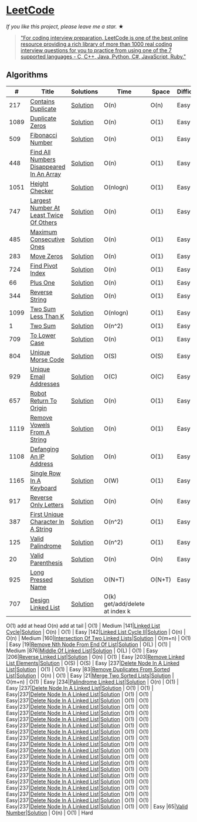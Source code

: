 # [LeetCode](https://leetcode.com/problemset/algorithms/)

_If you like this project, please leave me a star._ &#9733;

> ["For coding interview preparation, LeetCode is one of the best online resource providing a rich library of more than 1000 real coding interview questions for you to practice from using one of the 7 supported languages - C, C++, Java, Python, C#, JavaScript, Ruby."](https://www.quora.com/How-effective-is-Leetcode-for-preparing-for-technical-interviews)


## Algorithms

|  #  |      Title     |   Solutions   | Time          | Space         | Difficulty                    
|-----|----------------|---------------|---------------|---------------|--------
|217|[Contains Duplicate](https://leetcode.com/problems/contains-duplicate/)|[Solution](../master/contains_duplicate.rb) | O(n) | O(n) | Easy
|1089|[Duplicate Zeros](https://leetcode.com/problems/duplicate-zeros/)|[Solution](../master/duplicate_zeros.rb) | O(n) | O(1) | Easy
|509|[Fibonacci Number](https://leetcode.com/problems/fibonacci-number/)|[Solution](../master/fibonacci_number.rb) | O(n) | O(1) | Easy
|448|[Find All Numbers Disappeared In An Array](https://leetcode.com/problems/find-all-numbers-disappeared-in-an-array/)|[Solution](../master/find_all_numbers_disappeared_in_an_array.rb) | O(n) | O(1) | Easy
|1051|[Height Checker](https://leetcode.com/problems/height-checker/)|[Solution](../master/height_checker.rb) | O(nlogn) | O(1) | Easy
|747|[Largest Number At Least Twice Of Others](https://leetcode.com/problems/largest-number-at-least-twice-of-others/)|[Solution](../master/;argest_number_at_least_twice_of_others) | O(n) | O(1) | Easy
|485|[Maximum Consecutive Ones](https://leetcode.com/problems/max-consecutive-ones/)|[Solution](../master/max_consecutive_ones.rb) | O(n) | O(1) | Easy
|283|[Move Zeros](https://leetcode.com/problems/move-zeroes/)|[Solution](../master/move_zeros.rb) | O(n) | O(1) | Easy
|724|[Find Pivot Index](https://leetcode.com/problems/find-pivot-index/)|[Solution](../master/pivot_index.rb) | O(n) | O(1) | Easy
|66|[Plus One](https://leetcode.com/problems/plus-one/)|[Solution](../master/plus_one.rb) | O(n) | O(1) | Easy
|344|[Reverse String](https://leetcode.com/problems/reverse-string/)|[Solution](../master/reverse_string.rb) | O(n) | O(1) | Easy
|1099|[Two Sum Less Than K](https://leetcode.com/problems/two-sum-less-than-k/)|[Solution](../master/two_sum_less_than_k.rb) | O(nlogn) | O(1) | Easy
|1|[Two Sum](https://leetcode.com/problems/two-sum/)|[Solution](../master/two_sum.rb) | O(n^2) | O(1) | Easy
|709|[To Lower Case](https://leetcode.com/problems/to-lower-case/)|[Solution](../master/to_lower_case.rb) | O(n) | O(1) | Easy
|804|[Unique Morse Code](https://leetcode.com/problems/unique-morse-code-words/)|[Solution](../master/unique_morse_code.rb) | O(S) | O(S) | Easy
|929|[Unique Email Addresses](https://leetcode.com/problems/unique-email-addresses/)|[Solution](../master/unique_email_addresses.rb) | O(C) | O(C)| Easy
|657|[Robot Return To Origin](https://leetcode.com/problems/robot-return-to-origin/)|[Solution](../master/robot_return_to_origin.rb) | O(n) | O(1) | Easy
|1119|[Remove Vowels From A String](https://leetcode.com/problems/remove-vowels-from-a-string/)|[Solution](../master/remove_vowel_from_a_string.rb) | O(n) | O(1) | Easy
|1108|[Defanging An IP Address](https://leetcode.com/problems/defanging-an-ip-address/)|[Solution](../master/defanging_ip_address.rb) | O(n) | O(1) | Easy
|1165|[Single Row In A Keyboard](https://leetcode.com/problems/single-row-keyboard/)|[Solution](../master/single_row_in_a_keyboard.rb) | O(W) | O(1) | Easy
|917|[Reverse Only Letters](https://leetcode.com/problems/reverse-only-letters/)|[Solution](../master/reverse_only_letters.rb) | O(n) | O(n) | Easy
|387|[First Unique Character In A String](https://leetcode.com/problems/first-unique-character-in-a-string/)|[Solution](../master/first_unique_character_in_a_string.rb) | O(n^2) | O(1) | Easy
|125|[Valid Palindrome](https://leetcode.com/problems/valid-palindrome/)|[Solution](../master/valid_palindrome.rb) | O(n^2) | O(1) | Easy
|20|[Valid Parenthesis](https://leetcode.com/problems/valid-parentheses/)|[Solution](../master/valid_parenthesis.rb) | O(n) | O(n) | Easy
|925|[Long Pressed Name](https://leetcode.com/problems/long-pressed-name/)|[Solution](../master/long_pressed_name.rb) | O(N+T) | O(N+T) | Easy
|707|[Design Linked List](https://leetcode.com/problems/design-linked-list/)|[Solution](../master/design_linked_list.rb) | O(k) get/add/delete at index k
O(1) add at head O(n) add at tail
| O(1) | Medium
|141|[Linked List Cycle](https://leetcode.com/problems/linked-list-cycle/)|[Solution](../master/linked_list_cycle.rb) | O(n) | O(1) | Easy
|142|[Linked List Cycle II](https://leetcode.com/problems/linked-list-cycle-ii/)|[Solution](../master/linkedList-list_cycle_ii.rb) | O(n) | O(n) | Medium
|160|[Intersection Of Two Linked Lists](https://leetcode.com/problems/intersection-of-two-linked-lists/)|[Solution](../master/intersection_of_two_linked_lists.rb) | O(m+n) | O(1) | Easy
|19|[Remove Nth Node From End Of List](https://leetcode.com/problems/remove-nth-node-from-end-of-list/)|[Solution](../master/remove_nth_node_from_end_of_list.rb) | O(L) | O(1) | Medium
|876|[Middle Of Linked List](https://leetcode.com/problems/middle-of-the-linked-list/)|[Solution](../master/middle_of_linked_list.rb) | O(L) | O(1) | Easy
|206|[Reverse Linked List](https://leetcode.com/problems/reverse-linked-list/)|[Solution](../master/reverse_linked_list.rb) | O(n) | O(1) | Easy
|203|[Remove Linked List Elements](https://leetcode.com/problems/remove-linked-list-elements/)|[Solution](../master/remove_linked_list_elements.rb) | O(S) | O(S) | Easy
|237|[Delete Node In A Linked List](https://leetcode.com/problems/delete-node-in-a-linked-list/)|[Solution](../master/delete_node_in_a_linked_list.rb) | O(1) | O(1) | Easy
|83|[Remove Duplicates From Sorted List](https://leetcode.com/problems/remove-duplicates-from-sorted-list/)|[Solution](../master/remove_duplicates_from_sorted_list.rb) | O(n) | O(1) | Easy
|21|[Merge Two Sorted Lists](https://leetcode.com/problems/merge-two-sorted-lists/)|[Solution](../master/merge_two_sorted_lists.rb) | O(m+n) | O(1) | Easy
|234|[Palindrome Linked List](https://leetcode.com/problems/palindrome-linked-list/)|[Solution](../master/palindrome_linked_list.rb) | O(n) | O(1) | Easy
|237|[Delete Node In A Linked List](https://leetcode.com/problems/delete-node-in-a-linked-list/)|[Solution](../master/delete_node_in_a_linked_list.rb) | O(1) | O(1) | Easy|237|[Delete Node In A Linked List](https://leetcode.com/problems/delete-node-in-a-linked-list/)|[Solution](../master/delete_node_in_a_linked_list.rb) | O(1) | O(1) | Easy|237|[Delete Node In A Linked List](https://leetcode.com/problems/delete-node-in-a-linked-list/)|[Solution](../master/delete_node_in_a_linked_list.rb) | O(1) | O(1) | Easy|237|[Delete Node In A Linked List](https://leetcode.com/problems/delete-node-in-a-linked-list/)|[Solution](../master/delete_node_in_a_linked_list.rb) | O(1) | O(1) | Easy|237|[Delete Node In A Linked List](https://leetcode.com/problems/delete-node-in-a-linked-list/)|[Solution](../master/delete_node_in_a_linked_list.rb) | O(1) | O(1) | Easy|237|[Delete Node In A Linked List](https://leetcode.com/problems/delete-node-in-a-linked-list/)|[Solution](../master/delete_node_in_a_linked_list.rb) | O(1) | O(1) | Easy|237|[Delete Node In A Linked List](https://leetcode.com/problems/delete-node-in-a-linked-list/)|[Solution](../master/delete_node_in_a_linked_list.rb) | O(1) | O(1) | Easy|237|[Delete Node In A Linked List](https://leetcode.com/problems/delete-node-in-a-linked-list/)|[Solution](../master/delete_node_in_a_linked_list.rb) | O(1) | O(1) | Easy|237|[Delete Node In A Linked List](https://leetcode.com/problems/delete-node-in-a-linked-list/)|[Solution](../master/delete_node_in_a_linked_list.rb) | O(1) | O(1) | Easy|237|[Delete Node In A Linked List](https://leetcode.com/problems/delete-node-in-a-linked-list/)|[Solution](../master/delete_node_in_a_linked_list.rb) | O(1) | O(1) | Easy|237|[Delete Node In A Linked List](https://leetcode.com/problems/delete-node-in-a-linked-list/)|[Solution](../master/delete_node_in_a_linked_list.rb) | O(1) | O(1) | Easy|237|[Delete Node In A Linked List](https://leetcode.com/problems/delete-node-in-a-linked-list/)|[Solution](../master/delete_node_in_a_linked_list.rb) | O(1) | O(1) | Easy|237|[Delete Node In A Linked List](https://leetcode.com/problems/delete-node-in-a-linked-list/)|[Solution](../master/delete_node_in_a_linked_list.rb) | O(1) | O(1) | Easy|237|[Delete Node In A Linked List](https://leetcode.com/problems/delete-node-in-a-linked-list/)|[Solution](../master/delete_node_in_a_linked_list.rb) | O(1) | O(1) | Easy|237|[Delete Node In A Linked List](https://leetcode.com/problems/delete-node-in-a-linked-list/)|[Solution](../master/delete_node_in_a_linked_list.rb) | O(1) | O(1) | Easy|237|[Delete Node In A Linked List](https://leetcode.com/problems/delete-node-in-a-linked-list/)|[Solution](../master/delete_node_in_a_linked_list.rb) | O(1) | O(1) | Easy|237|[Delete Node In A Linked List](https://leetcode.com/problems/delete-node-in-a-linked-list/)|[Solution](../master/delete_node_in_a_linked_list.rb) | O(1) | O(1) | Easy|237|[Delete Node In A Linked List](https://leetcode.com/problems/delete-node-in-a-linked-list/)|[Solution](../master/delete_node_in_a_linked_list.rb) | O(1) | O(1) | Easy|237|[Delete Node In A Linked List](https://leetcode.com/problems/delete-node-in-a-linked-list/)|[Solution](../master/delete_node_in_a_linked_list.rb) | O(1) | O(1) | Easy|237|[Delete Node In A Linked List](https://leetcode.com/problems/delete-node-in-a-linked-list/)|[Solution](../master/delete_node_in_a_linked_list.rb) | O(1) | O(1) | Easy
|65|[Valid Number](https://leetcode.com/problems/valid-number/)|[Solution](../master/valid_number.rb) | O(n) | O(1) | Hard
